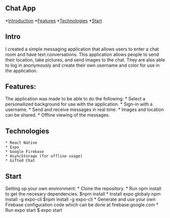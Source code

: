 ## Chat App

*[Introduction](#Intro)
*[Features](#Features)
*[Technologies](#Technologies)
*[Start](#Start)


## Intro
I created a simple messaging application that allows users to enter a chat room and have text conversations. This application allows people to send their location, take pictures, and send images to the chat. They are also able to log in anonymously and create their own username and color for use in the application. 

## Features:
The application was made to be able to do the following: 
    * Select a personailized background for use with the application.
    * Sign-in with a username.
    * Send and receive messages in real time. 
    * Images and location can be shared.
    * Offline viewing of the messages.

## Technologies
    * React Native
    * Expo
    * Google Firebase
    * AsyncStorage (for offline usage)
    * Gifted Chat

## Start
Setting up your own environment:
    * Clone the repository.
    * Run npm install to get the necesary dependencies.
    $npm install
    * Install expo globaly npm install -g expo-cli
    $npm install -g expo-cli
    * Generate and use your own Firebase configuration code which can be done at firebase.google.com
    * Run expo start
    $ expo start